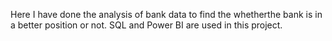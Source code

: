 Here I have done the analysis of bank data to find the whetherthe bank is in a better position or not.
SQL and Power BI are used in this project.
